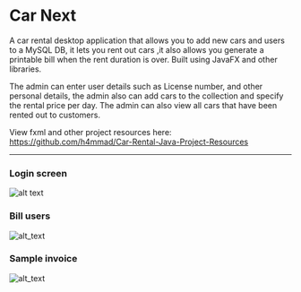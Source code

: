 # Car Next
A car rental desktop application that allows you to add new cars and users to a MySQL DB, it lets you rent out cars ,it also allows you generate a printable bill when the rent duration is over.
Built using JavaFX and other libraries.

The admin can enter user details such as License number, and other personal details, the admin also can add cars to the collection and specify the rental price per day. The admin can also view all cars that have been rented out to customers.

View fxml and other project resources here:
https://github.com/h4mmad/Car-Rental-Java-Project-Resources

---


### Login screen


![alt text](https://raw.githubusercontent.com/h4mmad/Car-Rental-Java-Project/main/Screenshot%202022-05-18%20104549.png)


### Bill users


![alt_text](https://raw.githubusercontent.com/h4mmad/Car-Rental-Java-Project/main/Screenshot%202022-05-18%20104707.png)


### Sample invoice


![alt_text](https://raw.githubusercontent.com/h4mmad/Car-Rental-Java-Project/main/Screenshot%202022-05-18%20104829.png)
